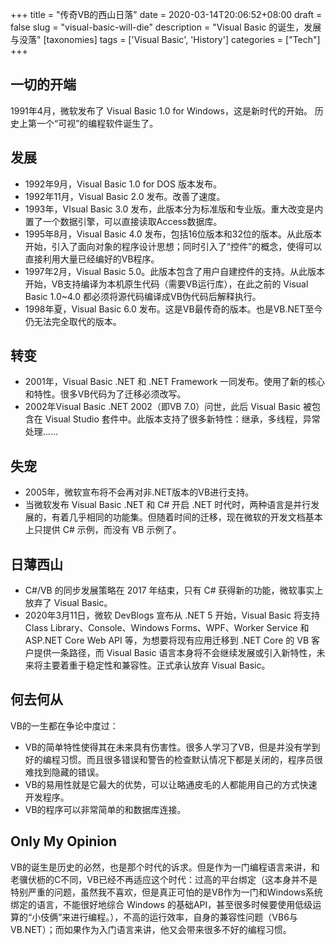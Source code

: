 +++
title = "传奇VB的西山日落"
date = 2020-03-14T20:06:52+08:00
draft = false
slug = "visual-basic-will-die"
description = "Visual Basic 的诞生，发展与没落"
[taxonomies]
tags = ['Visual Basic', 'History']
categories = ["Tech"]
+++

## 一切的开端

1991年4月，微软发布了 Visual Basic 1.0 for Windows，这是新时代的开始。
历史上第一个“可视”的编程软件诞生了。

## 发展

-   1992年9月，Visual Basic 1.0 for DOS 版本发布。
-   1992年11月，Visual Basic 2.0 发布。改善了速度。
-   1993年，VIsual Basic 3.0 发布，此版本分为标准版和专业版。重大改变是内置了一个数据引擎，可以直接读取Access数据库。
-   1995年8月，Visual Basic 4.0 发布，包括16位版本和32位的版本。从此版本开始，引入了面向对象的程序设计思想；同时引入了“控件”的概念，使得可以直接利用大量已经编好的VB程序。
-   1997年2月，Visual Basic 5.0。此版本包含了用户自建控件的支持。从此版本开始，VB支持编译为本机原生代码（需要VB运行库），在此之前的 Visual Basic 1.0~4.0 都必须将源代码编译成VB伪代码后解释执行。
-   1998年夏，Visual Basic 6.0 发布。这是VB最传奇的版本。也是VB.NET至今仍无法完全取代的版本。

## 转变

-   2001年，Visual Basic .NET 和 .NET Framework 一同发布。使用了新的核心和特性。很多VB代码为了迁移必须改写。
-   2002年Visual Basic .NET 2002（即VB 7.0）问世，此后 Visual Basic 被包含在 Visual Studio 套件中。此版本支持了很多新特性：继承，多线程，异常处理……

## 失宠

-   2005年，微软宣布将不会再对非.NET版本的VB进行支持。
-   当微软发布 Visual Basic .NET 和 C# 开启 .NET 时代时，两种语言是并行发展的，有着几乎相同的功能集。但随着时间的迁移，现在微软的开发文档基本上只提供 C# 示例，而没有 VB 示例了。

## 日薄西山

-   C#/VB 的同步发展策略在 2017 年结束，只有 C# 获得新的功能，微软事实上放弃了 Visual Basic。
-   2020年3月11日，微软 DevBlogs 宣布从 .NET 5 开始，Visual Basic 将支持 Class Library、Console、Windows Forms、WPF、Worker Service 和 ASP.NET Core Web API 等，为想要将现有应用迁移到 .NET Core 的 VB 客户提供一条路径，而 Visual Basic 语言本身将不会继续发展或引入新特性，未来将主要着重于稳定性和兼容性。正式承认放弃 Visual Basic。

## 何去何从

VB的一生都在争论中度过：
-   VB的简单特性使得其在未来具有伤害性。很多人学习了VB，但是并没有学到好的编程习惯。而且很多错误和警告的检查默认情况下都是关闭的，程序员很难找到隐藏的错误。
-   VB的易用性就是它最大的优势，可以让略通皮毛的人都能用自己的方式快速开发程序。
-   VB的程序可以非常简单的和数据库连接。

## Only My Opinion

VB的诞生是历史的必然，也是那个时代的诉求。但是作为一门编程语言来讲，和老骥伏枥的C不同，VB已经不再适应这个时代：过高的平台绑定（这本身并不是特别严重的问题，虽然我不喜欢，但是真正可怕的是VB作为一门和Windows系统绑定的语言，不能很好地综合 Windows 的基础API，甚至很多时候要使用低级运算的“小伎俩”来进行编程。），不高的运行效率，自身的兼容性问题（VB6与VB.NET）；而如果作为入门语言来讲，他又会带来很多不好的编程习惯。

